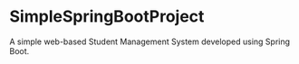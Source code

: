 # SimpleSpringBootProject
A simple web-based Student Management System developed using Spring Boot.
